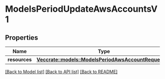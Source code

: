 # ModelsPeriodUpdateAwsAccountsV1

## Properties

Name | Type | Description | Notes
------------ | ------------- | ------------- | -------------
**resources** | [**Vec<crate::models::ModelsPeriodAwsAccountRequestV1>**](models.AWSAccountRequestV1.md) |  |

[[Back to Model list]](./README.md#documentation-for-models) [[Back to API list]](./README.md#documentation-for-api-endpoints) [[Back to README]](../README.md)
